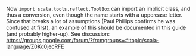 
Now `import scala.tools.reflect.ToolBox` can import an implicit class, and thus a conversion, even though the name starts with a uppercase letter. Since that breaks a lot of assumptions (Paul Phillips confirms he was confused at first), an example of this should be documented in this guide (and probably higher-up).
See discussion:
https://groups.google.com/forum/?fromgroups=#!topic/scala-language/Z0Kd0jecRFE
